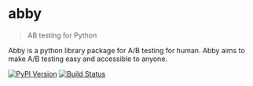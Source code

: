 # abby

> AB testing for Python

Abby is a python library package for A/B testing for human. Abby aims to make A/B testing easy and accessible to anyone.

[![PyPI Version][pypi-image]][pypi-url]
[![Build Status][build-image]][build-url]

<!-- Badges -->

[pypi-image]: https://img.shields.io/pypi/v/abby
[pypi-url]: https://pypi.org/project/abby/
[build-image]: https://github.com/farhanreynaldo/abby/actions/workflows/test.yml/badge.svg
[build-url]: https://github.com/farhanreynaldo/abby/actions/workflows/test.yml
